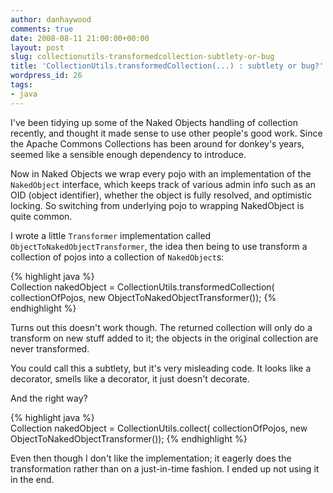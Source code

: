 ```yaml
---
author: danhaywood
comments: true
date: 2008-08-11 21:00:00+00:00
layout: post
slug: collectionutils-transformedcollection-subtlety-or-bug
title: 'CollectionUtils.transformedCollection(...) : subtlety or bug?'
wordpress_id: 26
tags:
- java
---
```


I've been tidying up some of the Naked Objects handling of collection recently, and thought it made sense to use other people's good work.  Since the Apache Commons Collections has been around for donkey's years, seemed like a sensible enough dependency to introduce.

Now in Naked Objects we wrap every pojo with an implementation of the `NakedObject` interface, which keeps track of various admin info such as an OID (object identifier), whether the object is fully resolved, and optimistic locking.  So switching from underlying pojo to wrapping NakedObject is quite common.

I wrote a little `Transformer` implementation called `ObjectToNakedObjectTransformer`, the idea then being to use transform a collection of pojos into a collection of `NakedObject`s:

    
{% highlight java %}    
Collection nakedObject =
    CollectionUtils.transformedCollection(
        collectionOfPojos,
        new ObjectToNakedObjectTransformer());
{% endhighlight %}    
    


Turns out this doesn't work though.  The returned collection will only do a transform on new stuff added to it; the objects in the original collection are never transformed.

You could call this a subtlety, but it's very misleading code.  It looks like a decorator, smells like a decorator, it just doesn't decorate.

And the right way?

    
    
{% highlight java %}    
Collection nakedObject =
    CollectionUtils.collect(
        collectionOfPojos,
        new ObjectToNakedObjectTransformer());
{% endhighlight %}    


Even then though I don't like the implementation; it eagerly does the transformation rather than on a just-in-time fashion.  I ended up not using it in the end.

